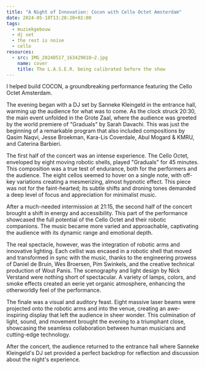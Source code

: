 ```yaml
---
title: "A Night of Innovation: Cocon with Cello Octet Amsterdam"
date: 2024-05-18T13:28:20+02:00
tags:
  - muziekgebouw
  - dj set
  - the rest is noise
  - cello
resources:
  - src: IMG_20240517_163429018~2.jpg
    name: cover
    title: The L.A.S.E.R. being calibrated before the show
---
```

I helped build COCON, a groundbreaking performance featuring the Cello Octet Amsterdam.

<!--more-->

The evening began with a DJ set by Sanneke Kleingeld in the entrance hall, warming up the audience for what was to come. As the clock struck 20:30, the main event unfolded in the Grote Zaal, where the audience was greeted by the world premiere of "Graduals" by Sarah Davachi. This was just the beginning of a remarkable program that also included compositions by Qasim Naqvi, Jesse Broekman, Kara-Lis Coverdale, Abul Mogard & KMRU, and Caterina Barbieri.

The first half of the concert was an intense experience. The Cello Octet, enveloped by eight moving robotic shells, played "Graduals" for 45 minutes. This composition was a true test of endurance, both for the performers and the audience. The eight cellos seemed to hover on a single note, with off-key variations creating a mesmerizing, almost hypnotic effect. This piece was not for the faint-hearted; its subtle shifts and droning tones demanded a deep level of focus and appreciation for minimalist music.

After a much-needed intermission at 21:15, the second half of the concert brought a shift in energy and accessibility. This part of the performance showcased the full potential of the Cello Octet and their robotic companions. The music became more varied and approachable, captivating the audience with its dynamic range and emotional depth.

The real spectacle, however, was the integration of robotic arms and innovative lighting. Each cellist was encased in a robotic shell that moved and transformed in sync with the music, thanks to the engineering prowess of Daniel de Bruin, Wes Broersen, Pim Swinkels, and the creative technical production of Wout Panis. The scenography and light design by Nick Verstand were nothing short of spectacular. A variety of lamps, colors, and smoke effects created an eerie yet organic atmosphere, enhancing the otherworldly feel of the performance.

The finale was a visual and auditory feast. Eight massive laser beams were projected onto the robotic arms and into the venue, creating an awe-inspiring display that left the audience in sheer wonder. This culmination of light, sound, and movement brought the evening to a triumphant close, showcasing the seamless collaboration between human musicians and cutting-edge technology.

After the concert, the audience returned to the entrance hall where Sanneke Kleingeld's DJ set provided a perfect backdrop for reflection and discussion about the night's experience.